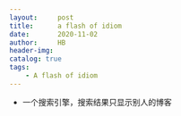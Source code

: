 ```yaml
---
layout:     post
title:      a flash of idiom
date:       2020-11-02
author:     HB
header-img:
catalog: true
tags:
    - A flash of idiom
---
```

- 一个搜索引擎，搜索结果只显示别人的博客
